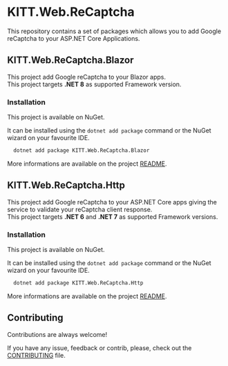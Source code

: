 # KITT.Web.ReCaptcha

This repository contains a set of packages which allows you to add Google reCaptcha to your ASP.NET Core Applications.

## KITT.Web.ReCaptcha.Blazor

This project add Google reCaptcha to your Blazor apps.<br/>
This project targets **.NET 8** as supported Framework version.

### Installation

This project is available on NuGet.

It can be installed using the ```dotnet add package``` command or the NuGet wizard on your favourite IDE.

```bash
  dotnet add package KITT.Web.ReCaptcha.Blazor
```

More informations are available on the project [README](https://github.com/albx/KITT.Web.ReCaptcha/blob/main/src/KITT.Web.ReCaptcha.Blazor/README.md).

## KITT.Web.ReCaptcha.Http

This project add Google reCaptcha to your ASP.NET Core apps giving the service to validate your reCaptcha client response.<br/>
This project targets **.NET 6** and **.NET 7** as supported Framework versions.

### Installation

This project is available on NuGet.

It can be installed using the ```dotnet add package``` command or the NuGet wizard on your favourite IDE.

```bash
  dotnet add package KITT.Web.ReCaptcha.Http
```

More informations are available on the project [README](https://github.com/albx/KITT.Web.ReCaptcha/blob/main/src/KITT.Web.ReCaptcha.Http/README.md).

## Contributing

Contributions are always welcome!

If you have any issue, feedback or contrib, please, check out the [CONTRIBUTING](https://github.com/albx/KITT.Web.ReCaptcha/blob/main/CONTRIBUTING.md) file.
